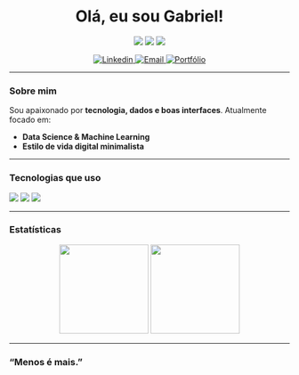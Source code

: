 <h1 align="center">Olá, eu sou Gabriel!</h1>

<p align="center">
  <img src="https://img.shields.io/badge/-Desenvolvedor%20Fullstack-000?style=flat-square&logo=github&logoColor=white" />
  <img src="https://img.shields.io/badge/-Data%20Science-000?style=flat-square&logo=python&logoColor=white" />
  <img src="https://img.shields.io/badge/-Minimalismo%20é%20chave-000?style=flat-square" />
</p>

<p align="center">
  <a href="nao possuo ainda " target="_blank">
    <img alt="Linkedin" src="https://img.shields.io/badge/LinkedIn-0A66C2?style=flat-square&logo=linkedin&logoColor=white"/>
  </a>
  <a href="gthomazirosa@gmail.com">
    <img alt="Email" src="https://img.shields.io/badge/Email-D14836?style=flat-square&logo=gmail&logoColor=white"/>
  </a>
  <a href="nao possuo ainda" target="_blank">
    <img alt="Portfólio" src="https://img.shields.io/badge/Portfólio-000?style=flat-square&logo=firefox&logoColor=white"/>
  </a>
</p>

---

### Sobre mim

Sou apaixonado por **tecnologia, dados e boas interfaces**. Atualmente focado em:

- **Data Science & Machine Learning**
- **Estilo de vida digital minimalista**

---

### Tecnologias que uso

<p align="left">
  <img src="https://img.shields.io/badge/-Python-000?style=flat-square&logo=python&logoColor=white"/>
  <img src="https://img.shields.io/badge/-Node.js-000?style=flat-square&logo=node.js&logoColor=white"/>
  <img src="https://img.shields.io/badge/-Git-000?style=flat-square&logo=git&logoColor=white"/>
</p>

---

### Estatísticas

<p align="center">
  <img height="160em" src="https://github-readme-stats.vercel.app/api?username=seu-usuario&show_icons=true&theme=tokyonight&hide_border=true&hide_title=true"/>
  <img height="160em" src="https://github-readme-stats.vercel.app/api/top-langs/?username=seu-usuario&layout=compact&theme=tokyonight&hide_border=true"/>
</p>

---

### “Menos é mais.”

